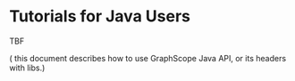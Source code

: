 # Tutorials for Java Users

TBF

( this document describes how to use GraphScope Java API, or its headers with libs.)